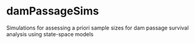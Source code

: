 # damPassageSims
Simulations for assessing a priori sample sizes for dam passage survival analysis using state-space models
